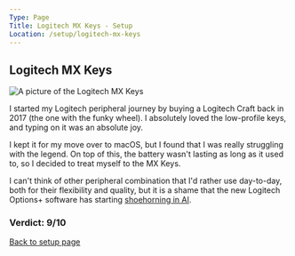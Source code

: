 ```yaml
---
Type: Page
Title: Logitech MX Keys - Setup
Location: /setup/logitech-mx-keys
---
```


## Logitech MX Keys

<div class="img-container-wide"> <img class="setup-image" alt="A picture of the Logitech MX Keys" src="https://raw.githubusercontent.com/george-probably/probably.blog/main/Images/setup/logitech-mx-keys-for-mac.webp" )> </div>

I started my Logitech peripheral journey by buying a Logitech Craft back in 2017 (the one with the funky wheel). I absolutely loved the low-profile keys, and typing on it was an absolute joy.

I kept it for my move over to macOS, but I found that I was really struggling with the legend. On top of this, the battery wasn't lasting as long as it used to, so I decided to treat myself to the MX Keys.

I can't think of other peripheral combination that I'd rather use day-to-day, both for their flexibility and quality, but it is a shame that the new Logitech Options+ software has starting [shoehorning in AI](https://www.youtube.com/watch?v=eaDT5YxMTfg). 

### Verdict: 9/10

[Back to setup page](/setup)